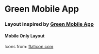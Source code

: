 # Green Mobile App

### Layout inspired by [Green Mobile App](https://dribbble.com/shots/6930348-Green-Mobile-App/attachments)

#### Mobile Only Layout

Icons from: [flaticon.com](https://www.flaticon.com/)